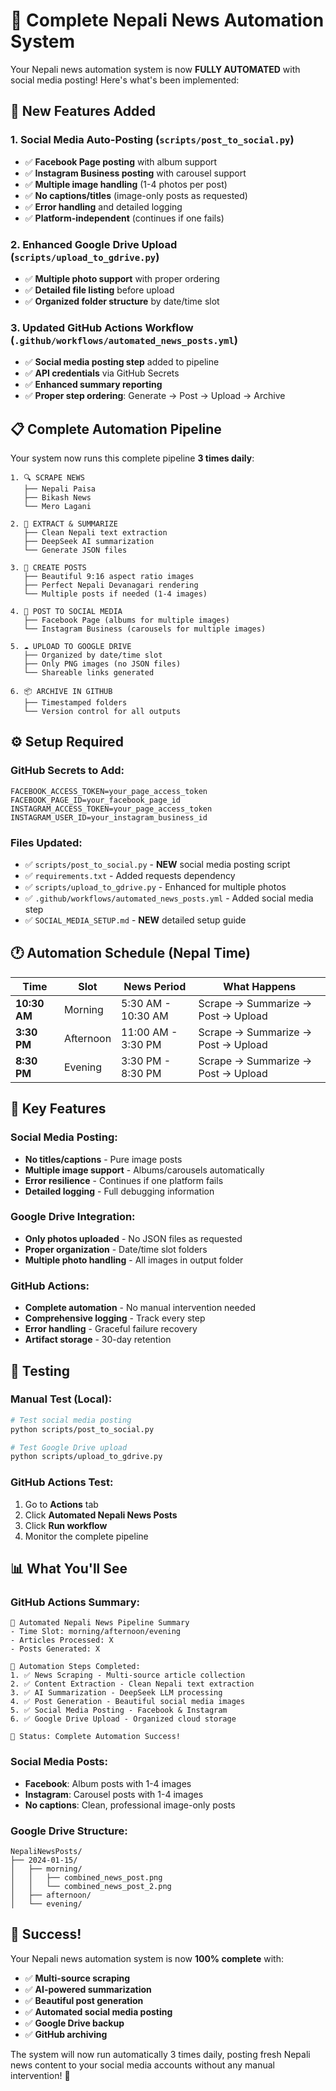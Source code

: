 # 🎉 Complete Nepali News Automation System

Your Nepali news automation system is now **FULLY AUTOMATED** with social media posting! Here's what's been implemented:

## 🚀 New Features Added

### 1. **Social Media Auto-Posting** (`scripts/post_to_social.py`)
- ✅ **Facebook Page posting** with album support
- ✅ **Instagram Business posting** with carousel support  
- ✅ **Multiple image handling** (1-4 photos per post)
- ✅ **No captions/titles** (image-only posts as requested)
- ✅ **Error handling** and detailed logging
- ✅ **Platform-independent** (continues if one fails)

### 2. **Enhanced Google Drive Upload** (`scripts/upload_to_gdrive.py`)
- ✅ **Multiple photo support** with proper ordering
- ✅ **Detailed file listing** before upload
- ✅ **Organized folder structure** by date/time slot

### 3. **Updated GitHub Actions Workflow** (`.github/workflows/automated_news_posts.yml`)
- ✅ **Social media posting step** added to pipeline
- ✅ **API credentials** via GitHub Secrets
- ✅ **Enhanced summary reporting**
- ✅ **Proper step ordering**: Generate → Post → Upload → Archive

## 📋 Complete Automation Pipeline

Your system now runs this complete pipeline **3 times daily**:

```
1. 🔍 SCRAPE NEWS
   ├── Nepali Paisa
   ├── Bikash News  
   └── Mero Lagani

2. 📝 EXTRACT & SUMMARIZE
   ├── Clean Nepali text extraction
   ├── DeepSeek AI summarization
   └── Generate JSON files

3. 🎨 CREATE POSTS
   ├── Beautiful 9:16 aspect ratio images
   ├── Perfect Nepali Devanagari rendering
   └── Multiple posts if needed (1-4 images)

4. 📱 POST TO SOCIAL MEDIA
   ├── Facebook Page (albums for multiple images)
   └── Instagram Business (carousels for multiple images)

5. ☁️ UPLOAD TO GOOGLE DRIVE
   ├── Organized by date/time slot
   ├── Only PNG images (no JSON files)
   └── Shareable links generated

6. 📦 ARCHIVE IN GITHUB
   ├── Timestamped folders
   └── Version control for all outputs
```

## ⚙️ Setup Required

### GitHub Secrets to Add:
```
FACEBOOK_ACCESS_TOKEN=your_page_access_token
FACEBOOK_PAGE_ID=your_facebook_page_id  
INSTAGRAM_ACCESS_TOKEN=your_page_access_token
INSTAGRAM_USER_ID=your_instagram_business_id
```

### Files Updated:
- ✅ `scripts/post_to_social.py` - **NEW** social media posting script
- ✅ `requirements.txt` - Added requests dependency
- ✅ `scripts/upload_to_gdrive.py` - Enhanced for multiple photos
- ✅ `.github/workflows/automated_news_posts.yml` - Added social media step
- ✅ `SOCIAL_MEDIA_SETUP.md` - **NEW** detailed setup guide

## 🕐 Automation Schedule (Nepal Time)

| Time | Slot | News Period | What Happens |
|------|------|-------------|--------------|
| **10:30 AM** | Morning | 5:30 AM - 10:30 AM | Scrape → Summarize → Post → Upload |
| **3:30 PM** | Afternoon | 11:00 AM - 3:30 PM | Scrape → Summarize → Post → Upload |
| **8:30 PM** | Evening | 3:30 PM - 8:30 PM | Scrape → Summarize → Post → Upload |

## 🎯 Key Features

### Social Media Posting:
- **No titles/captions** - Pure image posts
- **Multiple image support** - Albums/carousels automatically
- **Error resilience** - Continues if one platform fails
- **Detailed logging** - Full debugging information

### Google Drive Integration:
- **Only photos uploaded** - No JSON files as requested
- **Proper organization** - Date/time slot folders
- **Multiple photo handling** - All images in output folder

### GitHub Actions:
- **Complete automation** - No manual intervention needed
- **Comprehensive logging** - Track every step
- **Error handling** - Graceful failure recovery
- **Artifact storage** - 30-day retention

## 🧪 Testing

### Manual Test (Local):
```bash
# Test social media posting
python scripts/post_to_social.py

# Test Google Drive upload  
python scripts/upload_to_gdrive.py
```

### GitHub Actions Test:
1. Go to **Actions** tab
2. Click **Automated Nepali News Posts**
3. Click **Run workflow**
4. Monitor the complete pipeline

## 📊 What You'll See

### GitHub Actions Summary:
```
📰 Automated Nepali News Pipeline Summary
- Time Slot: morning/afternoon/evening
- Articles Processed: X
- Posts Generated: X

🚀 Automation Steps Completed:
1. ✅ News Scraping - Multi-source article collection
2. ✅ Content Extraction - Clean Nepali text extraction  
3. ✅ AI Summarization - DeepSeek LLM processing
4. ✅ Post Generation - Beautiful social media images
5. ✅ Social Media Posting - Facebook & Instagram
6. ✅ Google Drive Upload - Organized cloud storage

🎉 Status: Complete Automation Success!
```

### Social Media Posts:
- **Facebook**: Album posts with 1-4 images
- **Instagram**: Carousel posts with 1-4 images
- **No captions**: Clean, professional image-only posts

### Google Drive Structure:
```
NepaliNewsPosts/
├── 2024-01-15/
│   ├── morning/
│   │   ├── combined_news_post.png
│   │   └── combined_news_post_2.png
│   ├── afternoon/
│   └── evening/
```

## 🎉 Success!

Your Nepali news automation system is now **100% complete** with:
- ✅ **Multi-source scraping**
- ✅ **AI-powered summarization** 
- ✅ **Beautiful post generation**
- ✅ **Automated social media posting**
- ✅ **Google Drive backup**
- ✅ **GitHub archiving**

The system will now run automatically 3 times daily, posting fresh Nepali news content to your social media accounts without any manual intervention! 🚀
